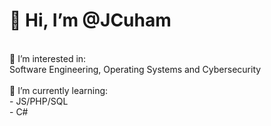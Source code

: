 <h1>👋 Hi, I’m @JCuham</h1><br>
👀 I’m interested in:<br> Software Engineering, Operating Systems and Cybersecurity <br><br>
🌱 I’m currently learning:<br> 
           - JS/PHP/SQL <br>
           - C#<br>


<!---
JCuham/JCuham is a ✨ special ✨ repository because its `README.md` (this file) appears on your GitHub profile.
You can click the Preview link to take a look at your changes.
--->

